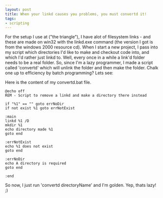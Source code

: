 ```yaml
---
layout: post
title: When your linkd causes you problems, you must convertd it!
tags:
- scripting
---
```

For the setup I use at ("the triangle"), I have alot of filesystem links - and these are made on win32 with the linkd.exe command (the version I got is from the windows 2000 resource cd).  When I start a new project, I pass into my script which directories I'd like to make and checkout code into, and which I'd rather just linkd to.  Well, every once in a while a link'd folder needs to be a real folder.  So, since I'm a lazy programmer, I made a script called 'convertd' which will unlink the folder and then make the folder.  Chalk one up to efficiency by batch programming?  Lets see:

Here is the content of my convertd.bat file.

    
    @echo off
    REM - Script to remove a linkd and make a directory there instead
    
    if "%1" == "" goto errNoDir
    if not exist %1 goto errNotExist
    
    :main
    linkd %1 /D
    mkdir %1
    echo directory made %1
    goto end
    
    :errNotExist
    echo %1 does not exist
    goto end
    
    :errNoDir
    echo A directory is required
    goto end
    
    :end
    

So now, I just run 'convertd directoryName' and I'm golden.  Yep, thats lazy! ;)
